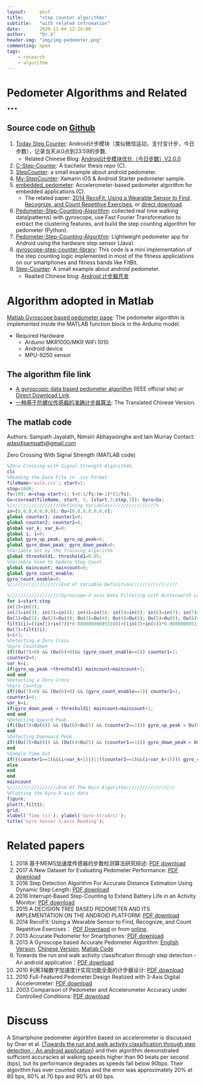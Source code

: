 ```yaml
---
layout:     post
title:      "step counter algorithms"
subtitle:   "with related infromation"
date:       2020-11-04 12:24:00
author:     "Dr.X"
header-img: "img/img-pedometer.png"
commenting: open
tags:
    - research
    - algorithm
---
```


<h1>Pedometer Algorithms and Related ...</h1>

<h2>Source code on <a href="http://github.com">Github</a></h2>

1. <a href="https://github.com/jiahongfei/TodayStepCounter">Today Step Counter</a>: Android计步模块（类似微信运动，支付宝计步，今日步数），记录当天从0点到23:59的步数.
    * Related Chinese Blog: <a href = "https://www.jianshu.com/p/1b53937150ad">Android计步模块优化（今日步数）V2.0.0</a>
2. <a href="https://github.com/MarcusNordstrom/C-Step-Counter">C-Step-Counter</a>: A bachelor thesis repo (C).
3. <a href="https://github.com/zhouguangfu09/StepCounter">StepCounter</a>: a small example about android pedometer.
4. <a href="https://github.com/MikeCodesDotNET/My-StepCounter">My-StepCounter</a>: Xamarin iOS & Android Starter pedometer sample.
5. <a href="https://github.com/nerajbobra/embedded_pedometer">embedded_pedometer</a>: Accelerometer-based pedometer algorithm for embedded applications (C). 
    * The related paper: <a href =https://www.microsoft.com/en-us/research/wp-content/uploads/2016/12/p3225-morris.pdf>2014 RecoFit: Using a Wearable Sensor to Find, Recognize, and Count Repetitive Exercises</a>, or <a href = "https://yonghong.github.io/file/2014-RecoFit_Using-a-Wearable-Sensor-to-Find-Recognize-and-Count-Repetitive-Exercises.pdf">direct download</a>.
6. <a href="https://github.com/ecruhue/Pedometer-Step-Counting-Algorithm">Pedometer-Step-Counting-Algorithm</a>: collected real time walking data(patterns) with gyroscope, use Fast Fourier Transformation to extract the clustering features, and build the step counting algorithm for pedometer (Python). 
7. <a href="https://github.com/ecruhue/Pedometer-Step-Counting-Algorithm">Pedometer-Step-Counting-Algorithm</a>: Lightweight pedometer app for Android using the hardware step sensor (Java).
8. <a href = "https://github.com/Akshayvs/gyroscope-step-counter-library">gyroscope-step-counter-library</a>: This code is a mini implementation of the step counting logic implemented in most of the fitness appliciations on our smartphones and fitness bands like FitBit.
9.  <a href = "https://github.com/zhouguangfu09/StepCounter">Step-Counter</a>: A small example about android pedometer.
    * Realted Chinese blog: <a href ="https://blog.csdn.net/guang09080908/article/details/41411679">Android 计步器开发</a>


<h1>Algorithm adopted in Matlab</h1>

<a href ="https://ww2.mathworks.cn/help/supportpkg/arduino/ref/gyroscope-based-pedometer.html">Matlab Gyroscope based pedometer page</a>: The pedometer algorithm is implemented inside the MATLAB function block in the Arduino model.

- Required Hardware
    * Arduino MKR1000/MKR WiFi 1010
    * Android device
    * MPU-9250 sensor

<h2>The algorithm file link</h2>

- <a href = "https://ieeexplore.ieee.org/document/6553971">A gyroscopic data based pedometer algorithm</a> (IEEE official site) or <a href="https://yonghong.github.io/file/2013-A-Gyroscope-based-Accurate-Pedometer-Algorithm.pdf">Direct Download Link</a>.
- <a href = "https://blog.csdn.net/lean_siege_lion/article/details/40087379">一种基于陀螺仪传感器的准确计步器算法</a>: The Translated Chinese Version.

<h2> The matlab code</h2>

Authors: Sampath Jayalath, Nimsiri Abhayasinghe and Iain Murray Contact: <a href="mailto:adasdjsampath@gmail.com">adasdjsampath@gmail.com</a>

Zero Crossing With Signal Strength (MATLAB code)

```matlab
%Zero Crossing with Signal Strength Algorithm%
clc
%Reading the Data File in .csv Format
fileName='walk.csv'; start=1;
stop=1600;
fs=100; m=stop-start+1; t=0:1/fs:(m-1)*(1/fs);
Gx=csvread(fileName, start, 3, [start,3,stop,3]); Gyro=Gx;
%///////////////////Defining Variables/////////////////%
in=[0,0,0,0,0,0,0]; Ou=[0,0,0,0,0,0,0];
global counter1; counter1=0;
global counter2; counter2=0;
global var_k; var_k=0;
global i; i=0;
global gyro_up_peak; gyro_up_peak=0;
global gyro_down_peak; gyro_down_peak=0;
%Variable Set by the Training Algorithm
global threshold1; threshold1=0.05;
%Variable Used to Update Step Count
global maincount; maincount=0;
global gyro_count_enable;
gyro_count_enable=0;
%///////////////////End of Variable Definition/////////////////

%///////////////////Gyroscope-X axis Data Filtering with Butterworth Lowpass Filter at 2Hz/////////////////
for i=start:stop
in(1)=in(2);
in(2)=in(3); in(3)=in(4); in(4)=in(5); in(5)=in(6); in(6)=in(7); in(7)=Gyro(i);
Ou(1)=Ou(2); Ou(2)=Ou(3); Ou(3)=Ou(4); Ou(4)=Ou(5); Ou(5)=Ou(6); Ou(6)=Ou(7);
filt1(i)=((in(1)+in(7))*0.000000000853160)+((in(2)+in(6))*0.000000005118957 )+((in(3)+in(5))*0.000000012797393)+((in(4))*0.000000017063191 )+((Ou(1))*(- 0.7844171769))+((Ou(2))*(4.8969248914))+((Ou(3))*(- 12.7416173292))+((Ou(4))*(17.6873761799))+((Ou(5))*(- 13.8155108061))+((Ou(6))*(5.7572441862));
Ou(7)=filt1(i);
i=i+1;
%Detecting a Zero Cross
%Gyro Countdown
if((Ou(7)<0) && (Ou(6)>0)&& (gyro_count_enable==1)) counter1=1;
counter2=0;
var_k=i;
if(gyro_up_peak >threshold1) maincount=maincount+1;
end end
%Detecting a Zero Cross
%Gyro Countup
if((Ou(7)>0) && (Ou(6)<0) && (gyro_count_enable==1)) counter2=1;
counter1=0;
var_k=i;
if(gyro_down_peak <-threshold1) maincount=maincount+1;
end end
%Detecting Upward Peak
if((Ou(7)<Ou(6)) && (Ou(6)>Ou(5) && (counter2==1))) gyro_up_peak = Ou(6);
end
%Detecting Downward Peak
if((Ou(7)>Ou(6)) && (Ou(6)<Ou(5) && (counter1==1))) gyro_down_peak = Ou(6);
end
%Sample Time Out
if(((counter1==1)&&(i<var_k+15))||((counter2==1)&&(i<var_k+15))) gyro_count_enable=0
else
end
end
maincount
%//////////////////End Of The Main Algorithm//////////////////
%Plotting the Gyro-X axis data
figure;
plot(t,filt1);
grid;
xlabel('Time (s)'); ylabel('Gyro-X(rad/s)');
title('Gyro Sensor X-axis Reading');
```


<h1>Related papers</h1>

1. 2018 基于MEMS加速度传感器的步数检测算法研究综述: <a href="https://yonghong.github.io/file/2018基于MEMS加速度传感器的步数检测算法研究综述.pdf">PDF download</a>
2. 2017 A New Dataset for Evaluating Pedometer Performance: <a href="https://yonghong.github.io/file/22017-A-New-Dataset-for-Evaluating-Pedometer-Performance.pdf">PDF download</a>
3. 2016 Step Detection Algorithm For Accurate Distance Estimation Using Dynamic Step Length: <a href="https://yonghong.github.io/file/2016-Step-Detection-Algorithm-For-Accurate-Distance-Estimation-Using-Dynamic-Step-Length.pdf">PDF download</a>
4. 2016 Interrupt-Based Step-Counting to Extend Battery Life in an Activity Monitor: <a href="https://yonghong.github.io/file/2016-Interrupt-Based-Step-Counting-to-Extend-Battery-Life-in-an-Activity-Monitor.pdf">PDF download</a>
5. 2015 A DECISION TREE BASED PEDOMETER AND ITS IMPLEMENTATION ON THE ANDROID PLATFORM: <a href="../file/2015-A-DECISION-TREE-BASED-PEDOMETER-AND-ITS-IMPLEMENTATION-ON-THE-ANDROID-PLATFORM.pdf">PDF download</a>
6. 2014 RecoFit: Using a Wearable Sensor to Find, Recognize, and Count Repetitive Exercises： <a href = "https://yonghong.github.io/file/2014-RecoFit_Using-a-Wearable-Sensor-to-Find-Recognize-and-Count-Repetitive-Exercises.pdf">PDF Downlaod</a> or from <a href =https://www.microsoft.com/en-us/research/wp-content/uploads/2016/12/p3225-morris.pdf>online</a>.
7. 2013 Accurate Pedometer for Smartphones: <a href="https://yonghong.github.io/file/2013-Accurate-Pedometer-for-Smartphones.pdf">PDF download</a>
8. 2013 A Gyroscope based Accurate Pedometer Algorithm: <a href="https://yonghong.github.io/file/2013-A-Gyroscope-based-Accurate-Pedometer-Algorithm.pdf">English Version</a>, <a href="../file/2013-A-Gyroscope-Based-Accurate-Pedometer-Algorithm-Chinese-Version.pdf">Chinese Version</a>, <a href="https://yonghong.github.io/file/2013-A-Gyroscope-based-Accurate-Pedometer-Algorithm_MATLAB_File.pdf">Matlab Code</a>
9. Towards the run and walk activity classification
through step detection - An android application：<a href="https://yonghong.github.io/file/2012-Towards_the_run_and_walk_activity_classi.pdf">PDF download</a>
9.  2010 利用3轴数字加速度计实现功能全面的计步器设计: <a href="https://yonghong.github.io/file/2010-利用3轴数字加速度计实现功能全面的计步器设计.pdf">PDF download</a>
10. 2010 Full-Featured Pedometer Design Realized with 3-Axis Digital Accelerometer: <a href="https://yonghong.github.io/file/2010-Full-Featured-Pedometer-Design-Realized-with-3-Axis-Digital-Accelerometer.pdf">PDF download</a>
11. 2003 Comparison of Pedometer and Accelerometer Accuracy under Controlled Conditions: <a href = "https://yonghong.github.io/file/2003-Comparison-of-Pedometer-and-Accelerometer-Accuracy-under-Controlled-Conditions.pdf">PDF download</a>

<h1>Discuss</h1>
A Smartphone pedometer algorithm based on accelerometer is discussed by Oner et al. <a href="https://yonghong.github.io/file/2012-Towards_the_run_and_walk_activity_classi.pdf">[Towards the run and walk activity classification through step detection - An android application]</a> and their algorithm demonstrated sufficient accuracies at walking speeds higher than 90 beats per second (bps), but its performance degrades as speeds fall below 90bps. Their algorithm has over counted steps and the error was approximately 20% at 80 bps, 60% at 70 bps and 90% at 60 bps.


&emsp;&emsp;
<br/>